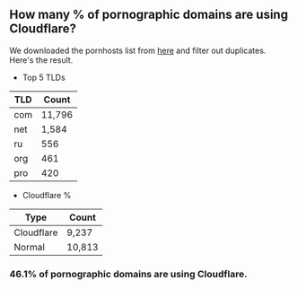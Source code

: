 ## How many % of pornographic domains are using Cloudflare?


We downloaded the pornhosts list from [here](https://raw.githubusercontent.com/Sinfonietta/hostfiles/master/pornography-hosts) and filter out duplicates.
Here's the result.


[//]: # (start replacement)


- Top 5 TLDs

| TLD | Count |
| --- | --- |
| com | 11,796 |
| net | 1,584 |
| ru | 556 |
| org | 461 |
| pro | 420 |


- Cloudflare %

| Type | Count |
| --- | --- |
| Cloudflare | 9,237 |
| Normal | 10,813 |


### 46.1% of pornographic domains are using Cloudflare.